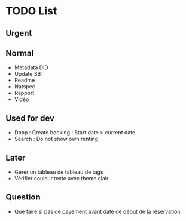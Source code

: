 # TODO List

## Urgent

## Normal

* Metadata DID
* Update SBT
* Readme
* Natspec
* Rapport
* Vidéo

## Used for dev

* Dapp : Create booking : Start date > current date
* Search : Do not show own renting

## Later

* Gérer un tableau de tableau de tags
* Vérifier couleur texte avec theme clair

## Question

* Que faire si pas de payement avant date de début de la réservation

